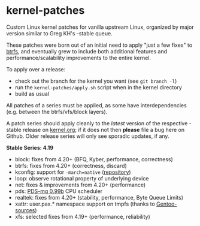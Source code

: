 kernel-patches
==============

Custom Linux kernel patches for vanilla upstream Linux, organized by major
version similar to Greg KH's -stable queue.

These patches were born out of an initial need to apply "just a few fixes"
to [btrfs](https://btrfs.wiki.kernel.org/), and eventually grew to include both
additional features and performance/scalability improvements to the entire kernel.

To apply over a release:

- check out the branch for the kernel you want (see `git branch -l`)
- run the `kernel-patches/apply.sh` script when in the kernel directory
- build as usual

All patches of a series must be applied, as some have interdependencies
(e.g. between the btrfs/vfs/block layers).

A patch series should apply cleanly to the *latest* version of the respective -stable
release on [kernel.org](https://www.kernel.org/); if it does not then **please** file
a bug here on Github. Older release series will only see sporadic updates, if any.

**Stable Series: 4.19**

- block: fixes from 4.20+ (BFQ, Kyber, performance, correctness)
- btrfs: fixes from 4.20+ (correctness, discard)
- kconfig: support for `-march=native` ([repository](https://github.com/graysky2/kernel_gcc_patch))
- loop: observe rotational property of underlying device
- net: fixes & improvements from 4.20+ (performance)
- pds: [PDS-mq 0.99b](https://cchalpha.blogspot.com/2018/10/pds-099b-release.html) CPU scheduler
- realtek: fixes from 4.20+ (stability, performance, Byte Queue Limits)
- xattr: user.pax.* namespace support on tmpfs (thanks to [Gentoo-sources](https://gitweb.gentoo.org/proj/linux-patches.git/))
- xfs: selected fixes from 4.19+ (performance, reliability)


